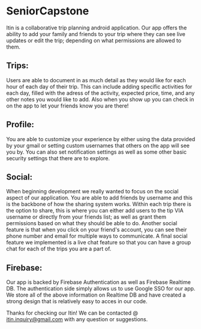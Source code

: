 # SeniorCapstone

Itin is a collaborative trip planning android application. Our app offers the ability to add your family and friends to your trip where they can see live updates or edit the trip; depending on what permissions are allowed to them. 

## Trips:

  Users are able to document in as much detail as they would like for each hour of each day of their trip. This can include adding specific activities for each day,    filled with the adress of the activity, expected price, time, and any other notes you would like to add. Also when you show up you can check in on the app to let your friends know you are there!
  
## Profile:

  You are able to customize your experience by either using the data provided by your gmail or setting custom usernames that others on the app will see you by. You can also set notification settings as well as some other basic security settings that there are to explore. 
  
## Social:

  When beginning development we really wanted to focus on the social aspect of our application. You are able to add friends by username and this is the backbone of how the sharing system works. Within each trip there is the option to share, this is where you can either add users to the tip VIA username or directly from your friends list; as well as grant them permissions based on what they should be able to do. Another social feature is that when you click on your friend's account, you can see their phone number and email for multiple ways to communicate. A final social feature we implemented is a live chat feature so that you can have a group chat for each of the trips you are a part of.
  
## Firebase:

  Our app is backed by Firebase Authentication as well as Firebase Realtime DB. The authentication side simply allows us to use Google SSO for our app. We store all of the above information on Realtime DB and have created a strong design that is relatively easy to acces in our code.
  
Thanks for checking our Itin! We can be contacted @ itin.inquiry@gmail.com with any question or suggestions.
